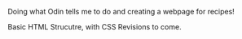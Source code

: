 Doing what Odin tells me to do and creating a webpage for recipes!

Basic HTML Strucutre, with CSS Revisions to come. 
